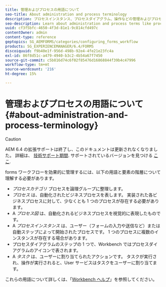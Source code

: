 ```yaml
---
title: 管理およびプロセスの用語について
seo-title: About administration and process terminology
description: プロセスインスタンス、プロセスダイアグラム、操作などの管理およびプロセス用語について説明します。
seo-description: Learn about administration and process terms like process instance, process diagram and operation.
uuid: cf3f5bfc-4650-4f3d-81e1-9c814cfd497c
contentOwner: admin
content-type: reference
geptopics: SG_AEMFORMS/categories/configuring_forms_workflow
products: SG_EXPERIENCEMANAGER/6.4/FORMS
discoiquuid: f9b40e1f-956d-498b-92e4-4fe21e23fc4a
exl-id: 86f8d51c-a479-4940-b3c2-4b54a67f7450
source-git-commit: c5b816d74c6f02f85476d16868844f39b4c47996
workflow-type: tm+mt
source-wordcount: '216'
ht-degree: 15%

---
```


# 管理およびプロセスの用語について {#about-administration-and-process-terminology}

>[!CAUTION]
>
>AEM 6.4 の拡張サポートは終了し、このドキュメントは更新されなくなりました。 詳細は、 [技術サポート期間](https://helpx.adobe.com/jp/support/programs/eol-matrix.html). サポートされているバージョンを見つける [ここ](https://experienceleague.adobe.com/docs/?lang=ja).

forms ワークフローを効果的に管理するには、以下の用語と要素の階層について理解する必要があります。

* *プロセスカテゴリ* プロセスを論理グループに整理します。
* *プロセス* は、自動化されたビジネスプロセスを表します。 実装された各ビジネスプロセスに対して、少なくとも 1 つのプロセスが存在する必要があります。
* A *プロセス図* は、自動化されるビジネスプロセスを視覚的に表現したものです。
* A *プロセスインスタンス* は、ユーザー（フォームの入力や送信など）または自動ステップによって開始されたプロセスです。 1 つのプロセスに複数のインスタンスが存在する場合があります。
* プロセスダイアグラムのステップの 1 つで、Workbench ではプロセスダイアグラムのアイコンで表されます。
* A *タスク* は、ユーザーに割り当てられたアクションです。 タスクが実行され、操作が実行されると、User サービスはタスクをユーザーに割り当てます。

これらの用語について詳しくは、「[Workbench ヘルプ](https://www.adobe.com/go/learn_aemforms_workbench_63_jp)」を参照してください。
